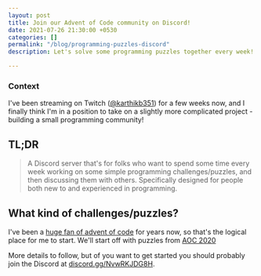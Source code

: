 ```yaml
---
layout: post
title: Join our Advent of Code community on Discord!
date: 2021-07-26 21:30:00 +0530
categories: []
permalink: "/blog/programming-puzzles-discord"
description: Let's solve some programming puzzles together every week!

---
```

### Context

I've been streaming on Twitch ([@karthikb351](https://twitter.com/karthikb351)) for a few weeks now, and I finally think I'm in a position to take on a slightly more complicated project - building a small programming community!

## TL;DR

> A Discord server that's for folks who want to spend some time every week working on some simple programming challenges/puzzles, and then discussing them with others. Specifically designed for people both new to and experienced in programming.

## What kind of challenges/puzzles?

I've been a [huge fan of advent of code](https://karthikbalakrishnan.com/blog/how-advent-of-code-made-me-love-competitive-programming-again) for years now, so that's the logical place for me to start. We'll start off with puzzles from [AOC 2020](https://adventofcode.com/2020)


More details to follow, but of you want to get started you should probably join the Discord at [discord.gg/NvwRKJDG8H](https/://discord.gg/NvwRKJDG8H).

